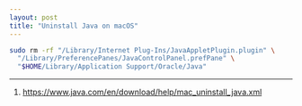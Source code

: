```yaml
---
layout: post
title: "Uninstall Java on macOS"
---
```


```bash
sudo rm -rf "/Library/Internet Plug-Ins/JavaAppletPlugin.plugin" \
  "/Library/PreferencePanes/JavaControlPanel.prefPane" \
  "$HOME/Library/Application Support/Oracle/Java"
```

---
1. <https://www.java.com/en/download/help/mac_uninstall_java.xml>
